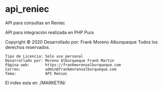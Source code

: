 # api_reniec
 API para consultas en Reniec

 API para integración realizada en PHP Pura

 Copyright © 2020 Desarrollado por: Frank Moreno Alburqueque Todos los derechos reservados.
	
	Tipo de Licencia: Solo uso personal	
	Desarrollado por: Moreno Alburqueque Frank Martin	
	Página web:       https://frankmorenoalburqueque.com	
	Correo:		      admin@frankmorenoalburqueque.com	
	Tema:	  		  API Reniec

 El index esta en ./MARKETIN/